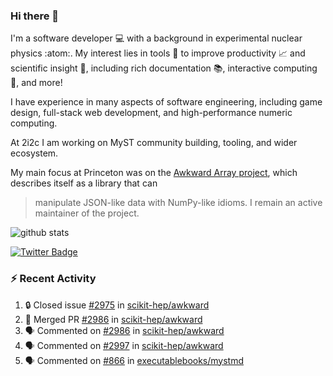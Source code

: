 ### Hi there 👋 

I'm a software developer 💻 with a background in experimental nuclear physics :atom:. My interest lies in tools :wrench: to improve productivity :chart_with_upwards_trend: and scientific insight :telescope:, including rich documentation 📚, interactive computing 🧮, and more! 

I have experience in many aspects of software engineering, including game design, full-stack web development, and high-performance numeric computing. 

At 2i2c I am working on MyST community building, tooling, and wider ecosystem. 

My main focus at Princeton was on the [Awkward Array project](awkward-array.org/), which describes itself as a library that can 
> manipulate JSON-like data with NumPy-like idioms. I remain an active maintainer of the project. 

![github stats](https://github-readme-stats.vercel.app/api?username=agoose77&show_icons=true&hide_rank=true&hide_title=true&bg_color=30,e76445,904e95&text_color=efe3ec&icon_color=efe3ec)
<!--
**agoose77/agoose77** is a ✨ _special_ ✨ repository because its `README.md` (this file) appears on your GitHub profile.

Here are some ideas to get you started:

- 🔭 I’m currently working on ...
- 🌱 I’m currently learning ...
- 👯 I’m looking to collaborate on ...
- 🤔 I’m looking for help with ...
- 💬 Ask me about ...
- 📫 How to reach me: ...
- 😄 Pronouns: ...
- ⚡ Fun fact: ...
-->

[![Twitter Badge](https://img.shields.io/twitter/follow/agoose77?style=flat-square&logo=Twitter&logoColor=white&color=cornflowerblue)](https://twitter.com/agoose77)

### :zap: Recent Activity

<!--START_SECTION:activity-->
1. 🔒 Closed issue [#2975](https://github.com/scikit-hep/awkward/issues/2975) in [scikit-hep/awkward](https://github.com/scikit-hep/awkward)
2. 🎉 Merged PR [#2986](https://github.com/scikit-hep/awkward/pull/2986) in [scikit-hep/awkward](https://github.com/scikit-hep/awkward)
3. 🗣 Commented on [#2986](https://github.com/scikit-hep/awkward/pull/2986#issuecomment-1923760709) in [scikit-hep/awkward](https://github.com/scikit-hep/awkward)
4. 🗣 Commented on [#2997](https://github.com/scikit-hep/awkward/pull/2997#issuecomment-1922296423) in [scikit-hep/awkward](https://github.com/scikit-hep/awkward)
5. 🗣 Commented on [#866](https://github.com/executablebooks/mystmd/pull/866#issuecomment-1921711956) in [executablebooks/mystmd](https://github.com/executablebooks/mystmd)
<!--END_SECTION:activity-->
